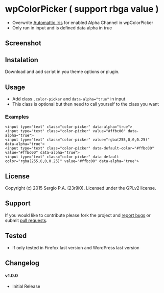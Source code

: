 # wpColorPicker ( support rbga value )

- Overwrite [Automattic Iris][1] for enabled Alpha Channel in wpColorPicker
- Only run in input and is defined data alpha in true

## Screenshot

## Instalation
Download and add script in you theme options or plugin.

## Usage

- Add class `.color-picker` and `data-alpha="true"` in input
- This class is optional but then need to call yourself to the class you want

### Examples

```
<input type="text" class="color-picker" data-alpha="true">
<input type="text" class="color-picker" value="#ffbc00" data-alpha="true">
<input type="text" class="color-picker" value="rgba(255,0,0,0.25)" data-alpha="true">
<input type="text" class="color-picker" data-default-color="#ffbc00" value="#ffbc00" data-alpha="true">
<input type="text" class="color-picker" data-default-color="rgba(255,0,0,0.25)" value="#ffbc00" data-alpha="true">
```

## License
Copyright (c) 2015 Sergio P.A. (23r9i0).
Licensed under the GPLv2 license.

## Support
If you would like to contribute please fork the project and [report bugs][2] or submit [pull requests][3].

## Tested
- If only tested in Firefox last version and WordPress last version

## Changelog
#### v1.0.0
- Initial Release


[1]: http://automattic.github.io/Iris/
[2]: https://github.com/23r9i0/wp-color-picker-alpha/issues
[3]: https://github.com/23r9i0/wp-color-picker-alpha/pulls
